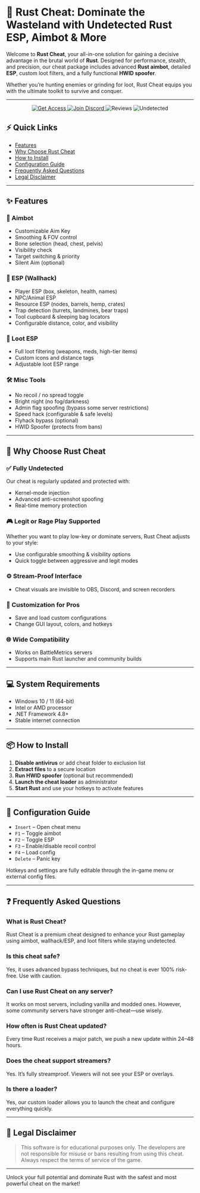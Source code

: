 # 🔫 Rust Cheat: Dominate the Wasteland with Undetected Rust ESP, Aimbot & More

Welcome to **Rust Cheat**, your all-in-one solution for gaining a decisive advantage in the brutal world of **Rust**. Designed for performance, stealth, and precision, our cheat package includes advanced **Rust aimbot**, detailed **ESP**, custom loot filters, and a fully functional **HWID spoofer**.


Whether you’re hunting enemies or grinding for loot, Rust Cheat equips you with the ultimate toolkit to survive and conquer.

---

<p align="center">
  <a href="https://discord.gg/SfkrK75HNj" target="_blank">
    <img src="https://img.shields.io/badge/🚀 Get Access-blue?style=for-the-badge" alt="Get Access">
  </a>
  <a href="https://discord.gg/SfkrK75HNj" target="_blank">
    <img src="https://img.shields.io/badge/💬 Join Discord-5865F2?style=for-the-badge&logo=discord&logoColor=white" alt="Join Discord">
  </a>
  <img src="https://img.shields.io/badge/✅ Reviews-100%25%20Positive-brightgreen?style=for-the-badge" alt="Reviews">
  <img src="https://img.shields.io/badge/🛡️ Status-Undetected-success?style=for-the-badge" alt="Undetected">
</p>

## ⚡ Quick Links

* [Features](#features)
* [Why Choose Rust Cheat](#why-choose-rust-cheat)
* [How to Install](#how-to-install)
* [Configuration Guide](#configuration-guide)
* [Frequently Asked Questions](#frequently-asked-questions)
* [Legal Disclaimer](#legal-disclaimer)

---

## ✨ Features

### 🎯 Aimbot

* Customizable Aim Key
* Smoothing & FOV control
* Bone selection (head, chest, pelvis)
* Visibility check
* Target switching & priority
* Silent Aim (optional)

### 🧠 ESP (Wallhack)

* Player ESP (box, skeleton, health, names)
* NPC/Animal ESP
* Resource ESP (nodes, barrels, hemp, crates)
* Trap detection (turrets, landmines, bear traps)
* Tool cupboard & sleeping bag locators
* Configurable distance, color, and visibility

### 🎒 Loot ESP

* Full loot filtering (weapons, meds, high-tier items)
* Custom icons and distance tags
* Adjustable loot ESP range

### 🛠️ Misc Tools

* No recoil / no spread toggle
* Bright night (no fog/darkness)
* Admin flag spoofing (bypass some server restrictions)
* Speed hack (configurable & safe levels)
* Flyhack bypass (optional)
* HWID Spoofer (protects from bans)

---

## 🚀 Why Choose Rust Cheat

### ✅ Fully Undetected

Our cheat is regularly updated and protected with:

* Kernel-mode injection
* Advanced anti-screenshot spoofing
* Real-time memory protection

### 🎮 Legit or Rage Play Supported

Whether you want to play low-key or dominate servers, Rust Cheat adjusts to your style:

* Use configurable smoothing & visibility options
* Quick toggle between aggressive and legit modes

### ⚙️ Stream-Proof Interface

* Cheat visuals are invisible to OBS, Discord, and screen recorders

### 🔧 Customization for Pros

* Save and load custom configurations
* Change GUI layout, colors, and hotkeys

### 🌐 Wide Compatibility

* Works on BattleMetrics servers
* Supports main Rust launcher and community builds

---

## 💻 System Requirements

* Windows 10 / 11 (64-bit)
* Intel or AMD processor
* .NET Framework 4.8+
* Stable internet connection

---

## 📦 How to Install

1. **Disable antivirus** or add cheat folder to exclusion list
2. **Extract files** to a secure location
3. **Run HWID spoofer** (optional but recommended)
4. **Launch the cheat loader** as administrator
5. **Start Rust** and use your hotkeys to activate features

---

## 🔧 Configuration Guide

* `Insert` – Open cheat menu
* `F1` – Toggle aimbot
* `F2` – Toggle ESP
* `F3` – Enable/disable recoil control
* `F4` – Load config
* `Delete` – Panic key

Hotkeys and settings are fully editable through the in-game menu or external config files.

---

## ❓ Frequently Asked Questions

### What is Rust Cheat?

Rust Cheat is a premium cheat designed to enhance your Rust gameplay using aimbot, wallhack/ESP, and loot filters while staying undetected.

### Is this cheat safe?

Yes, it uses advanced bypass techniques, but no cheat is ever 100% risk-free. Use with caution.

### Can I use Rust Cheat on any server?

It works on most servers, including vanilla and modded ones. However, some community servers have stronger anti-cheat—use wisely.

### How often is Rust Cheat updated?

Every time Rust receives a major patch, we push a new update within 24–48 hours.

### Does the cheat support streamers?

Yes. It’s fully streamproof. Viewers will not see your ESP or overlays.

### Is there a loader?

Yes, our custom loader allows you to launch the cheat and configure everything quickly.

---

## 📜 Legal Disclaimer

> This software is for educational purposes only. The developers are not responsible for misuse or bans resulting from using this cheat. Always respect the terms of service of the game.

---

Unlock your full potential and dominate Rust with the safest and most powerful cheat on the market!
